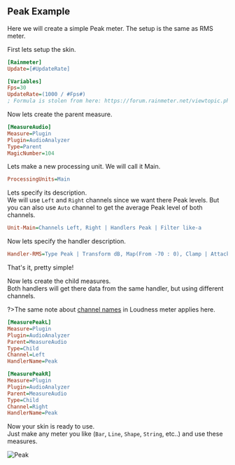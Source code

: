 ## Peak Example

Here we will create a simple Peak meter. The setup is the same as RMS meter.

First lets setup the skin.

```ini
[Rainmeter]
Update=[#UpdateRate]

[Variables]
Fps=30
UpdateRate=(1000 / #Fps#)
; Formula is stolen from here: https://forum.rainmeter.net/viewtopic.php?t=26831#p140108
```

Now lets create the parent measure.

```ini
[MeasureAudio]
Measure=Plugin
Plugin=AudioAnalyzer
Type=Parent
MagicNumber=104
```

Lets make a new processing unit. We will call it Main.

```ini
ProcessingUnits=Main
```

Lets specify its description.<br/>
We will use `Left` and `Right` channels since we want there Peak levels. But you can also use `Auto` channel to get the average Peak level of both channels.

```ini
Unit-Main=Channels Left, Right | Handlers Peak | Filter like-a
```

Now lets specify the handler description.

```ini
Handler-RMS=Type Peak | Transform dB, Map(From -70 : 0), Clamp | Attack 20 | Decay 40 | UpdateRate #Fps#
```

That's it, pretty simple!

Now lets create the child measures.<br/>
Both handlers will get there data from the same handler, but using different channels.

?>The same note about [channel names](/docs/usage-examples/loudness?id=channels) in Loudness meter applies here.

```ini
[MeasurePeakL]
Measure=Plugin
Plugin=AudioAnalyzer
Parent=MeasureAudio
Type=Child
Channel=Left
HandlerName=Peak

[MeasurePeakR]
Measure=Plugin
Plugin=AudioAnalyzer
Parent=MeasureAudio
Type=Child
Channel=Right
HandlerName=Peak
```

Now your skin is ready to use.<br/>
Just make any meter you like (`Bar`, `Line`, `Shape`, `String`, etc..) and use these measures.

![Peak](/examples/peak.png "Peak meter")
